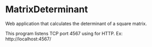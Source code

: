 # MatrixDeterminant

Web application that calculates the determinant of a square matrix.

This program listens TCP port 4567 using for HTTP. Ex: http://localhost:4567/


